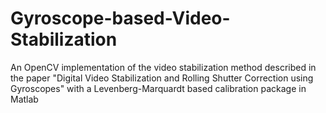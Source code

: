 Gyroscope-based-Video-Stabilization
===================================

An OpenCV implementation of the video stabilization method described in the paper "Digital Video Stabilization and Rolling Shutter Correction using Gyroscopes" with a  Levenberg-Marquardt based calibration package in Matlab
